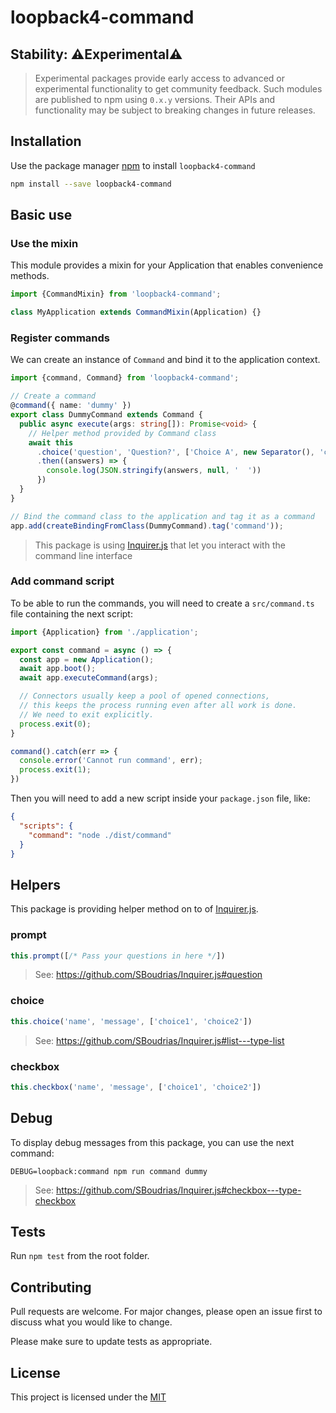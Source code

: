 # loopback4-command

## Stability: ⚠️Experimental⚠️

> Experimental packages provide early access to advanced or experimental
> functionality to get community feedback. Such modules are published to npm
> using `0.x.y` versions. Their APIs and functionality may be subject to
> breaking changes in future releases.

## Installation

Use the package manager [npm](https://docs.npmjs.com/downloading-and-installing-node-js-and-npm)
to install `loopback4-command`

```sh
npm install --save loopback4-command
```

## Basic use

### Use the mixin

This module provides a mixin for your Application that enables convenience methods.

```ts
import {CommandMixin} from 'loopback4-command';

class MyApplication extends CommandMixin(Application) {}
```

### Register commands

We can create an instance of `Command` and bind it to the application context.

```ts
import {command, Command} from 'loopback4-command';

// Create a command
@command({ name: 'dummy' })
export class DummyCommand extends Command {
  public async execute(args: string[]): Promise<void> {
    // Helper method provided by Command class
    await this
      .choice('question', 'Question?', ['Choice A', new Separator(), 'choice B'])
      .then((answers) => {
        console.log(JSON.stringify(answers, null, '  '))
      })
  }
}

// Bind the command class to the application and tag it as a command
app.add(createBindingFromClass(DummyCommand).tag('command'));
```

> This package is using [Inquirer.js](https://www.npmjs.com/package/inquirer) that let you
> interact with the command line interface

### Add command script

To be able to run the commands, you will need to create a `src/command.ts` file
containing the next script:

```ts
import {Application} from './application';

export const command = async () => {
  const app = new Application();
  await app.boot();
  await app.executeCommand(args);

  // Connectors usually keep a pool of opened connections,
  // this keeps the process running even after all work is done.
  // We need to exit explicitly.
  process.exit(0);
}

command().catch(err => {
  console.error('Cannot run command', err);
  process.exit(1);
})
```

Then you will need to add a new script inside your `package.json` file, like:
```json
{
  "scripts": {
    "command": "node ./dist/command"
  }
}
```

## Helpers

This package is providing helper method on to of [Inquirer.js](https://www.npmjs.com/package/inquirer).

### prompt

```ts
this.prompt([/* Pass your questions in here */])
```
> See: https://github.com/SBoudrias/Inquirer.js#question

### choice

```ts
this.choice('name', 'message', ['choice1', 'choice2'])
```
> See: https://github.com/SBoudrias/Inquirer.js#list---type-list

### checkbox

```ts
this.checkbox('name', 'message', ['choice1', 'choice2'])
```

## Debug

To display debug messages from this package, you can use the next command:

```shell
DEBUG=loopback:command npm run command dummy
```
> See: https://github.com/SBoudrias/Inquirer.js#checkbox---type-checkbox

## Tests

Run `npm test` from the root folder.

## Contributing

Pull requests are welcome. For major changes, please open an issue first to discuss what you would like to change.

Please make sure to update tests as appropriate.

## License

This project is licensed under the [MIT](LICENSE.md)
